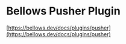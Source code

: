 # Bellows Pusher Plugin

[https://bellows.dev/docs/plugins/pusher](https://bellows.dev/docs/plugins/pusher)
